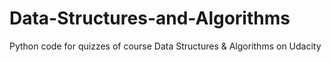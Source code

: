 # Data-Structures-and-Algorithms
Python code for quizzes of course Data Structures & Algorithms on Udacity
